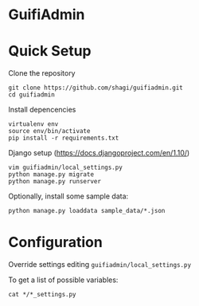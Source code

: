 GuifiAdmin
==========

# Quick Setup

Clone the repository

    git clone https://github.com/shagi/guifiadmin.git
    cd guifiadmin

Install depencencies

    virtualenv env
    source env/bin/activate
    pip install -r requirements.txt

Django setup (https://docs.djangoproject.com/en/1.10/)

    vim guifiadmin/local_settings.py
    python manage.py migrate
    python manage.py runserver

Optionally, install some sample data:

    python manage.py loaddata sample_data/*.json


# Configuration

Override settings editing `guifiadmin/local_settings.py`

To get a list of possible variables:

    cat */*_settings.py
